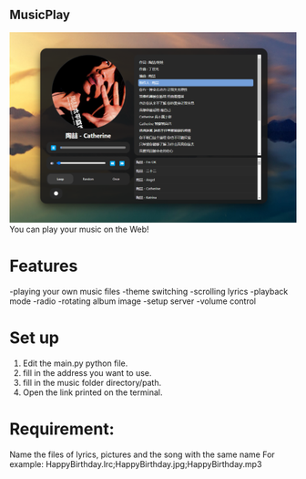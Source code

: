 ## MusicPlay
![image](https://github.com/ARRRsunny/music-player/blob/main/assets/image.png)
You can play your music on the Web!
# Features
-playing your own music files
-theme switching
-scrolling lyrics
-playback mode
-radio 
-rotating album image
-setup server
-volume control
# Set up
1. Edit the main.py python file.
2. fill in the address you want to use.
3. fill in the music folder directory/path.
4. Open the link printed on the terminal.
# Requirement:  
Name the files of lyrics, pictures and the song with the same name
For example:  HappyBirthday.lrc;HappyBirthday.jpg;HappyBirthday.mp3
